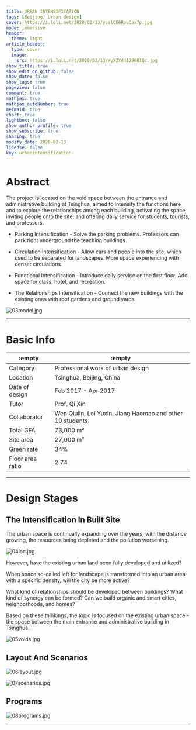 ```yaml
---
title: URBAN INTENSIFICATION
tags: [Beijing, Urban design]
cover: https://i.loli.net/2020/02/13/ycslCE6RouOax7p.jpg
mode: immersive
header:
  theme: light
article_header:
  type: cover
  image:
    src: https://i.loli.net/2020/02/13/WyXZYd4129KOIQc.jpg
show_title: true
show_edit_on_github: false
show_date: false
show_tags: true
pageview: false
comment: true
mathjax: true
mathjax_autoNumber: true
mermaid: true
chart: true
lightbox: false
show_author_profile: true
show_subscribe: true
sharing: true
modify_date: 2020-02-13
license: false
key: urbanintensification
---
```


# Abstract

The project is located on the void space between the entrance and administrative building at Tsinghua, aimed to intensify the functions here and to explore the relationships among each building, activating the space, inviting people onto the site, and offering daily service for students, tourists, and professors.

<!--more-->

* Parking Intensification - Solve the parking problems. Professors can park right underground the teaching buildings.

* Circulation Intensification - Allow cars and people into the site, which used to be separated for landscapes. More space experiencing with denser circulations.

* Functional Intensification - Introduce daily service on the first floor. Add space for class, hotel, and recreation.

* The Relationships Intensification - Connect the new buildings with the existing ones with roof gardens and ground yards.

![03model.jpg](https://i.loli.net/2020/02/13/y2XghQnx8pK4aOD.jpg)

---

# Basic Info

:empty | :empty
---- | ----
Category | Professional work of urban design
Location | Tsinghua, Beijing, China
Date of design | Feb 2017 - Apr 2017
Tutor | Prof. Qi Xin
Collaborator | Wen Qiulin, Lei Yuxin, Jiang Haomao and other 10 students
Total GFA | 73,000 m²
Site area | 27,000 m²
Green rate | 34%
Floor area ratio | 2.74

---

# Design Stages

## The Intensification In Built Site

The urban space is continually expanding over the years, with the distance growing, the resources being depleted and the pollution worsening.

![04loc.jpg](https://i.loli.net/2020/02/13/TSypPEtfKOkB3gX.jpg)

However, have the existing urban land been fully developed and utilized?

When space so-called left for landscape is transformed into an urban area with a specific density, will the city be more active?

What kind of relationships should be developed between buildings? 
What kind of synergy can be formed? 
Can we build organic and smart cities, neighborhoods, and homes?

Based on these thinkings, the topic is focused on the existing urban space - the space between the main entrance and administrative building in Tsinghua.

![05voids.jpg](https://i.loli.net/2020/02/13/WDaT361NOlZJUVt.jpg)

## Layout And Scenarios

![06layout.jpg](https://i.loli.net/2020/02/13/spjbP6HFia1Xu8k.jpg)

![07scenarios.jpg](https://i.loli.net/2020/02/13/VJtU4KDW8o65OaM.jpg)

## Programs

![08programs.jpg](https://i.loli.net/2020/02/13/x8flWhEpTQCb9FV.jpg)

---
